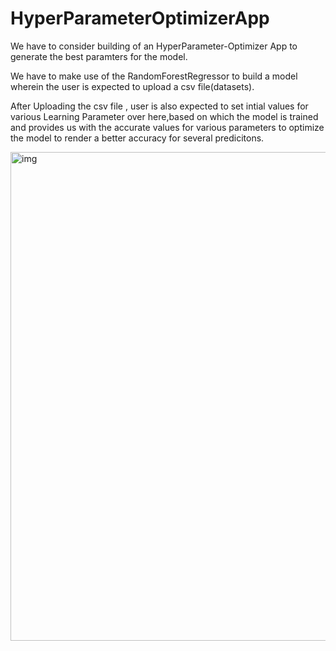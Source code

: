# HyperParameterOptimizerApp
We have to consider building of an HyperParameter-Optimizer App to generate the best paramters for the model.

We have to make use of the RandomForestRegressor to build a model wherein the user is expected to upload a csv file(datasets).

After Uploading the csv file , user is also expected to set intial values for various Learning Parameter over here,based on which the model is trained and provides us with the accurate values for various parameters to optimize the model to render a better accuracy for several predicitons.

<img width="782" alt="img" src="https://user-images.githubusercontent.com/90398336/172041627-127613c8-3dea-4c6b-b9f5-c4bc1b5b6579.png">

